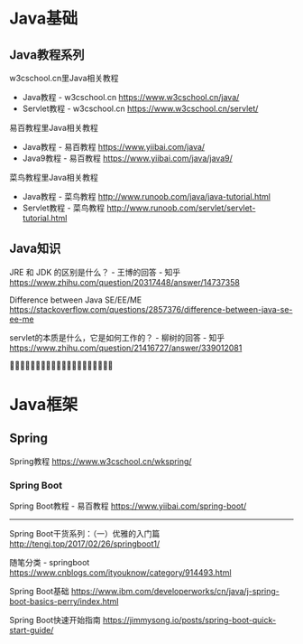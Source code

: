 

# Java基础

## Java教程系列

w3cschool.cn里Java相关教程
- Java教程 - w3cschool.cn https://www.w3cschool.cn/java/
- Servlet教程 - w3cschool.cn https://www.w3cschool.cn/servlet/

易百教程里Java相关教程
- Java教程 - 易百教程 https://www.yiibai.com/java/
- Java9教程 - 易百教程 https://www.yiibai.com/java/java9/

菜鸟教程里Java相关教程
- Java教程 - 菜鸟教程 http://www.runoob.com/java/java-tutorial.html
- Servlet教程 - 菜鸟教程 http://www.runoob.com/servlet/servlet-tutorial.html


## Java知识

JRE 和 JDK 的区别是什么？ - 王博的回答 - 知乎 https://www.zhihu.com/question/20317448/answer/14737358

Difference between Java SE/EE/ME https://stackoverflow.com/questions/2857376/difference-between-java-se-ee-me

servlet的本质是什么，它是如何工作的？ - 柳树的回答 - 知乎 https://www.zhihu.com/question/21416727/answer/339012081

:couple::couple::couple::couple::couple::couple::couple::couple::couple::couple::couple::couple::couple::couple::couple::couple::couple::couple::couple::couple:



# Java框架

## Spring

Spring教程 https://www.w3cschool.cn/wkspring/

### Spring Boot

Spring Boot教程 - 易百教程 https://www.yiibai.com/spring-boot/

--------------------------------------------------

Spring Boot干货系列：（一）优雅的入门篇 http://tengj.top/2017/02/26/springboot1/

随笔分类 - springboot https://www.cnblogs.com/ityouknow/category/914493.html

Spring Boot基础 https://www.ibm.com/developerworks/cn/java/j-spring-boot-basics-perry/index.html

Spring Boot快速开始指南 https://jimmysong.io/posts/spring-boot-quick-start-guide/

